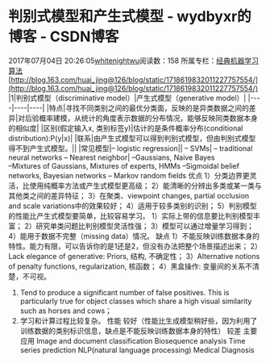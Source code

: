 # 判别式模型和产生式模型 - wydbyxr的博客 - CSDN博客
2017年07月04日 20:26:05[whitenightwu](https://me.csdn.net/wydbyxr)阅读数：158
所属专栏：[经典机器学习算法](https://blog.csdn.net/column/details/28812.html)
[http://blog.163.com/huai_jing@126/blog/static/1718619832011227757554/](http://blog.163.com/huai_jing@126/blog/static/1718619832011227757554/)
|1|判别式模型（discriminative model）|产生式模型（generative model）|
|----|----|----|
|特点|寻找不同类别之间的最优分类面，反映的是异类数据之间的差异|对后验概率建模，从统计的角度表示数据的分布情况，能够反映同类数据本身的相似度|
|区别(假定输入x, 类别标签y)|估计的是条件概率分布(conditional distribution):P(y|x)|
|联系|由产生式模型可以得到判别式模型，但由判别式模型得不到产生式模型。||
|常见模型|– logistic regression||
– SVMs| 
– traditional neural networks 
– Nearest neighbor| 
–Gaussians, Naive Bayes  
–Mixtures of Gaussians, Mixtures of experts, HMMs 
–Sigmoidal belief networks, Bayesian networks 
– Markov random fields
优点 
1）分类边界更灵活，比使用纯概率方法或产生式模型更高级； 
2）能清晰的分辨出多类或某一类与其他类之间的差异特征； 
3）在聚类、viewpoint changes, partial occlusion and scale variations中的效果较好； 
4）适用于较多类别的识别； 
5）判别模型的性能比产生式模型要简单，比较容易学习。 
1）实际上带的信息要比判别模型丰富； 
2）研究单类问题比判别模型灵活性强； 
3）模型可以通过增量学习得到； 
4）能用于数据不完整（missing data）情况。
缺点 
1）不能反映训练数据本身的特性。能力有限，可以告诉你的是1还是2，但没有办法把整个场景描述出来； 
2）Lack elegance of generative: Priors, 结构, 不确定性； 
3）Alternative notions of penalty functions, regularization, 核函数； 
4）黑盒操作: 变量间的关系不清楚，不可视。 
1) Tend to produce a significant number of false positives. This is particularly true for object classes which share a high visual similarity such as horses and cows； 
2) 学习和计算过程比较复杂。
性能 
较好（性能比生成模型稍好些，因为利用了训练数据的类别标识信息，缺点是不能反映训练数据本身的特性） 
较差
主要应用 
Image and document classification 
Biosequence analysis 
Time series prediction 
NLP(natural language processing) 
Medical Diagnosis
